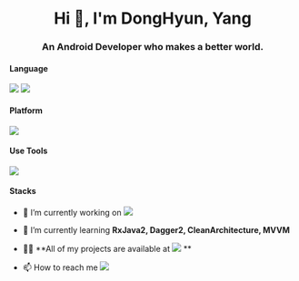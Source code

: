<h1 align="center">Hi 👋, I'm DongHyun, Yang</h1>
<h3 align="center">An Android Developer who makes a better world.</h3>

#### Language
<a href='#'><img src="https://img.shields.io/badge/Java-ED8B00?style=for-the-badge&logo=java&logoColor=white"></a>
<a href='#'><img src="https://img.shields.io/badge/Kotlin-0095D5?&style=for-the-badge&logo=kotlin&logoColor=white"></a>

#### Platform
<a href='#'><img src="https://img.shields.io/badge/Android-3DDC84?&style=for-the-badge&logo=Android&logoColor=white"></a>

#### Use Tools
<a href='#'><img src="https://img.shields.io/badge/Android Studio-3DDC84?&style=for-the-badge&logo=Android-Studio&logoColor=white"></a>


#### Stacks


- 🔭 I’m currently working on <a href='https://github.com/DGSWDongHyun/B_'><img src="https://img.shields.io/badge/Github-181717?&style=for-the-badge&logo=Github&logoColor=white"></a>

- 🌱 I’m currently learning 
  **RxJava2, Dagger2, CleanArchitecture, MVVM**

- 👨‍💻  **All of my projects are available at <a href='https://www.notion.so/PORTFOLIO-39d18bbdc7df42a49047a3b93f17d126'><img src="https://img.shields.io/badge/Portfolio-000000?&style=for-the-badge&logo=Notion&logoColor=white"></a> **

- 📫 How to reach me
  <a href='https://www.notion.so/PORTFOLIO-39d18bbdc7df42a49047a3b93f17d126'><img src="https://img.shields.io/badge/Mail-005FF9?&style=for-the-badge&logo=Mail.ru&logoColor=white"></a>
